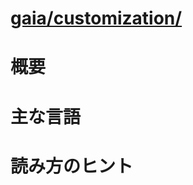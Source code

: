 # [gaia/customization/](http://mxr.mozilla.org/gaia/source/customization/)

# 概要

# 主な言語

# 読み方のヒント
